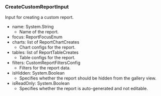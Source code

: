 ### CreateCustomReportInput
Input for creating a custom report.

- name: System.String
  - Name of the report.
- focus: ReportFocusEnum
- charts: list of ReportChartCreates
  - Chart configs for the report.
- tables: list of ReportTableCreates
  - Table configs for the report.
- filters: CustomReportFiltersConfig
  - Filters for the report data.
- isHidden: System.Boolean
  - Specifies whether the report should be hidden from the gallery view.
- isReadOnly: System.Boolean
  - Specifies whether the report is auto-generated and not editable.
